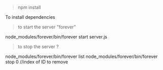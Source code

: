> npm install   

To install dependencies


> to start the server "forever"

node_modules/forever/bin/forever start server.js

> to stop the server ?


node_modules/forever/bin/forever list
node_modules/forever/bin/forever stop 0 //index of ID to remove



